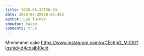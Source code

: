 ```yaml
---
title: 2020-08-28T20-03
date: 2020-08-28T20:03:48Z
author: Lee Turner
showtoc: false
comments: true
---
```


Mmmmmm cake https://www.instagram.com/p/CEchpG_MIC9/?igshid=d4coajb10eid

